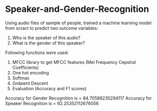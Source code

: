 # Speaker-and-Gender-Recognition

Using audio files of sample of people, trained a machine learning model from scract to predict two outcome variables:
1. Who is the speaker of this audio?
2. What is the gender of this speaker?

Following functions were used:
1. MFCC library to get MFCC features (Mel Frequency Cepstral Coefficients)
2. One hot encoding
3. Softmax
4. Grdaient Descent
5. Evaluation (Accuracy and F1 scores)


Accuracy for Gender Recognition is =  84.70588235294117
Accuracy for Speaker Recognition is =  92.25352112676056



